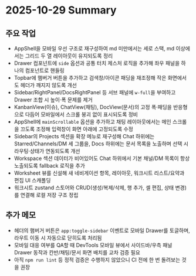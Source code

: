 # 2025-10-29 Summary

## 주요 작업
- AppShell을 모바일 우선 구조로 재구성하여 md 미만에서는 세로 스택, md 이상에서는 그리드 두 열 레이아웃이 유지되도록 정리
- Drawer 컴포넌트에 `side` 옵션과 공통 터치 제스처 로직을 추가해 좌우 패널을 하나의 컴포넌트로 핸들링
- Topbar에 햄버거 버튼을 추가하고 검색창/아이콘 패딩을 재조정해 작은 화면에서도 헤더가 깨지지 않도록 개선
- Sidebar/RightPanel/DocsRightPanel 등 서브 패널에 `w-full`을 부여하고 Drawer 조합 시 높이·폭 문제를 제거
- KanbanView(이슈), ChatView(채팅), DocView(문서)의 고정 폭·패딩을 반응형으로 다듬어 모바일에서 스크롤 붕괴 없이 표시되도록 정비
- AppShell에 `mainScrollable` 옵션을 추가하고 채팅 레이아웃에서는 메인 스크롤을 끄도록 조정해 입력창이 화면 아래에 고정되도록 수정
- Sidebar의 Projects 섹션을 확장 메뉴로 재구성해 Chat 하위에는 Starred/Channels/DM 세 그룹을, Docs 하위에는 문서 목록을 노출하며 선택 시 라우팅·상태가 연동되도록 개선
- Workspace 섹션 데이터가 비어있어도 Chat 하위에서 기본 채널/DM 목록이 항상 노출되도록 fallback 로직을 추가
- Worksheet 뷰를 신설해 새 네비게이션 항목, 레이아웃, 워크시트 리스트/요약과 편집 UI 스캐폴딩
- 워크시트 zustand 스토어와 CRUD(생성/복제/삭제, 행 추가, 셀 편집, 상태 변경)를 연결해 로컬 저장 구조 정립

## 추가 메모
- 헤더의 햄버거 버튼은 `app:toggle-sidebar` 이벤트로 모바일 Drawer를 토글하며, 라우트 이동 시 자동으로 닫히도록 처리됨
- 모바일 대응 여부를 QA할 때 DevTools 모바일 뷰에서 사이드바/우측 패널 Drawer 동작과 칸반/채팅/문서 화면 배치를 교차 검증 필요
- 아직 `npm run lint` 등 정적 검증은 수행하지 않았으니 CI 전에 한 번 돌려보는 것을 권장

